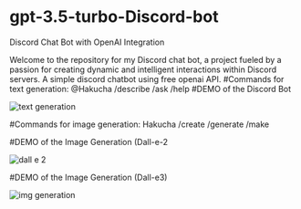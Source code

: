 # gpt-3.5-turbo-Discord-bot
Discord Chat Bot with OpenAI Integration

Welcome to the repository for my Discord chat bot, a project fueled by a passion for creating dynamic and intelligent interactions within Discord servers. A simple discord chatbot using free openai API.
#Commands for text generation:
@Hakucha
/describe
/ask
/help
#DEMO of the Discord Bot

![text generation](https://github.com/sujanmhrjn1301/gpt-3.5-turbo-Discord-bot/assets/107530986/91f2c0d1-8ed6-4611-82ef-b93fddb209e5)


#Commands for image generation:
Hakucha
/create
/generate
/make

#DEMO of the Image Generation (Dall-e-2

![dall e 2](https://github.com/sujanmhrjn1301/gpt-3.5-turbo-Discord-bot/assets/107530986/7f2bb52a-d5c5-4564-9f94-5b9759a52989)


#DEMO of the Image Generation (Dall-e3)

![img generation](https://github.com/sujanmhrjn1301/gpt-3.5-turbo-Discord-bot/assets/107530986/97461a99-931f-4deb-a9cf-c896275ce5d1)
